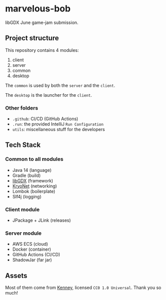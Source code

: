 # marvelous-bob
libGDX June game-jam submission.

## Project structure
This repository contains 4 modules:
  1) client
  2) server
  3) common
  4) desktop

The ``common`` is used by both the ``server`` and the ``client``.

The ``desktop`` is the launcher for the ``client``.

### Other folders
* ``.github``: CI/CD (GitHub Actions)
* ``.run``: the provided IntelliJ `Run Configuration`
* ``utils``: miscellaneous stuff for the developers

## Tech Stack
### Common to all modules
* Java 14 (language)
* Gradle (build)
* [libGDX](https://libgdx.badlogicgames.com/download.html) (framework)
* [KryoNet](https://github.com/EsotericSoftware/kryonet) (networking)
* Lombok (boilerplate)
* Slf4j (logging)
### Client module
* JPackage + JLink (releases)
### Server module
* AWS ECS (cloud)
* Docker (container)
* GitHub Actions (CI/CD)
* ShadowJar (far jar)

## Assets
Most of them come from [Kenney](https://kenney.nl/assets?t=platformer), licensed ``CC0 1.0 Universal``. Thank you so much!